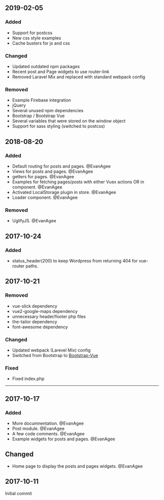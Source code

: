 ## 2019-02-05

### Added

- Support for postcss
- New css style examples
- Cache busters for js and css

### Changed

- Updated outdated npm packages
- Recent post and Page widgets to use router-link
- Removed Laravel Mix and replaced with standard webpack config

### Removed

- Example Firebase integration
- jQuery
- Several unused npm dependencies
- Bootstrap / Bootstrap Vue
- Several variables that were stored on the window object
- Support for sass styling (switched to postcss)

## 2018-08-20

### Added

- Default routing for posts and pages. @EvanAgee
- Views for posts and pages. @EvanAgee
- getters for pages. @EvanAgee
- Examples for fetching pages/posts with either Vuex actions OR in component. @EvanAgee
- Activated LocalStorage plugin in store. @EvanAgee
- Loader component. @EvanAgee

### Removed

- UglifyJS. @EvanAgee

## 2017-10-24

### Added

- status_header(200) to keep Wordpress from returning 404 for vue-router paths.

## 2017-10-21

### Removed

- vue-slick dependency
- vue2-google-maps dependency
- unnecessary header/footer php files
- the-tailor dependency
- font-awesome dependency

### Changed

- Updated webpack (Larevel Mix) config
- Switched from Bootstrap to [Bootstrap-Vue](https://bootstrap-vue.js.org)

### Fixed

- Fixed index.php

---

## 2017-10-17

### Added

- More documnentation. @EvanAgee
- Post module. @EvanAgee
- A few code comments. @EvanAgee
- Example widgets for posts and pages. @EvanAgee

## Changed

- Home page to display the posts and pages widgets. @EvanAgee

## 2017-10-11

Initial commit
